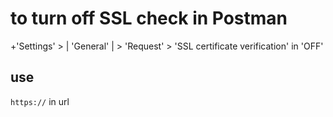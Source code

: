 # to turn off SSL check in Postman
+'Settings' > | 'General' | > 'Request' > 'SSL certificate verification' in 'OFF'

## use 
`https://` in url
